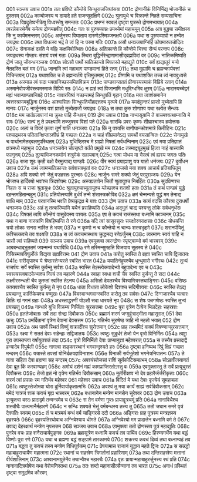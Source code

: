 001	सञ्जय उवाच
001a	ततः प्रविष्टे कौन्तेये सिन्धुराजजिघांसया
001c	द्रोणानीकं विनिर्भिद्य भोजानीकं च दुस्तरम्
002a	काम्बोजस्य च दायादे हते राजन्सुदक्षिणे
002c	श्रुतायुधे च विक्रान्ते निहते सव्यसाचिना
003a	विप्रद्रुतेष्वनीकेषु विध्वस्तेषु समन्ततः
003c	प्रभग्नं स्वबलं दृष्ट्वा पुत्रस्ते द्रोणमभ्ययात्
004a	त्वरन्नेकरथेनैव समेत्य द्रोणमब्रवीत्
004c	गतः स पुरुषव्याघ्रः प्रमथ्येमां महाचमूम्
005a	अत्र बुद्ध्या समीक्षस्व किं नु कार्यमनन्तरम्
005c	अर्जुनस्य विघाताय दारुणेऽस्मिञ्जनक्षये
006a	यथा स पुरुषव्याघ्रो न हन्येत जयद्रथः
006c	तथा विधत्स्व भद्रं ते त्वं हि नः परमा गतिः
007a	असौ धनञ्जयाग्निर्हि कोपमारुतचोदितः
007c	सेनाकक्षं दहति मे वह्निः कक्षमिवोत्थितः
008a	अतिक्रान्ते हि कौन्तेये भित्त्वा सैन्यं परन्तप
008c	जयद्रथस्य गोप्तारः संशयं परमं गताः
009a	स्थिरा बुद्धिर्नरेन्द्राणामासीद्ब्रह्मविदां वर
009c	नातिक्रमिष्यति द्रोणं जातु जीवन्धनञ्जयः
010a	सोऽसौ पार्थो व्यतिक्रान्तो मिषतस्ते महाद्युते
010c	सर्वं ह्यद्यातुरं मन्ये नैतदस्ति बलं मम
011a	जानामि त्वां महाभाग पाण्डवानां हिते रतम्
011c	तथा मुह्यामि च ब्रह्मन्कार्यवत्तां विचिन्तयन्
012a	यथाशक्ति च ते ब्रह्मन्वर्तये वृत्तिमुत्तमाम्
012c	प्रीणामि च यथाशक्ति तच्च त्वं नावबुध्यसे
013a	अस्मान्न त्वं सदा भक्तानिच्छस्यमितविक्रम
013c	पाण्डवान्सततं प्रीणास्यस्माकं विप्रिये रतान्
014a	अस्मानेवोपजीवंस्त्वमस्माकं विप्रिये रतः
014c	न ह्यहं त्वां विजानामि मधुदिग्धमिव क्षुरम्
015a	नादास्यच्चेद्वरं मह्यं भवान्पाण्डवनिग्रहे
015c	नावारयिष्यं गच्छन्तमहं सिन्धुपतिं गृहान्
016a	मया त्वाशंसमानेन त्वत्तस्त्राणमबुद्धिना
016c	आश्वासितः सिन्धुपतिर्मोहाद्दत्तश्च मृत्यवे
017a	यमदंष्ट्रान्तरं प्राप्तो मुच्येतापि हि मानवः
017c	नार्जुनस्य वशं प्राप्तो मुच्येताजौ जयद्रथः
018a	स तथा कुरु शोणाश्व यथा रक्ष्येत सैन्धवः
018c	मम चार्तप्रलापानां मा क्रुधः पाहि सैन्धवम्
019	द्रोण उवाच
019a	नाभ्यसूयामि ते वाचमश्वत्थाम्नासि मे समः
019c	सत्यं तु ते प्रवक्ष्यामि तज्जुषस्व विशां पते
020a	सारथिः प्रवरः कृष्णः शीघ्राश्चास्य हयोत्तमाः
020c	अल्पं च विवरं कृत्वा तूर्णं याति धनञ्जयः
021a	किं नु पश्यसि बाणौघान्क्रोशमात्रे किरीटिनः
021c	पश्चाद्रथस्य पतितान्क्षिप्ताञ्शीघ्रं हि गच्छतः
022a	न चाहं शीघ्रयानेऽद्य समर्थो वयसान्वितः
022c	सेनामुखे च पार्थानामेतद्बलमुपस्थितम्
023a	युधिष्ठिरश्च मे ग्राह्यो मिषतां सर्वधन्विनाम्
023c	एवं मया प्रतिज्ञातं क्षत्रमध्ये महाभुज
024a	धनञ्जयेन चोत्सृष्टो वर्तते प्रमुखे मम
024c	तस्माद्व्यूहमुखं हित्वा नाहं यास्यामि फल्गुनम्
025a	तुल्याभिजनकर्माणं शत्रुमेकं सहायवान्
025c	गत्वा योधय मा भैस्त्वं त्वं ह्यस्य जगतः पतिः
026a	राजा शूरः कृती दक्षो वैरमुत्पाद्य पाण्डवैः
026c	वीर स्वयं प्रयाह्याशु यत्र यातो धनंजयः
027	दुर्योधन उवाच
027a	कथं त्वामप्यतिक्रान्तः सर्वशस्त्रभृतां वरः
027c	धनञ्जयो मया शक्य आचार्य प्रतिबाधितुम्
028a	अपि शक्यो रणे जेतुं वज्रहस्तः पुरन्दरः
028c	नार्जुनः समरे शक्यो जेतुं परपुरञ्जयः
029a	येन भोजश्च हार्दिक्यो भवांश्च त्रिदशोपमः
029c	अस्त्रप्रतापेन जितौ श्रुतायुश्च निबर्हितः
030a	सुदक्षिणश्च निहतः स च राजा श्रुतायुधः
030c	श्रुतायुश्चाच्युतायुश्च म्लेच्छाश्च शतशो हताः
031a	तं कथं पाण्डवं युद्धे दहन्तमहितान्बहून्
031c	प्रतियोत्स्यामि दुर्धर्षं तन्मे शंसास्त्रकोविद
032a	क्षमं चेन्मन्यसे युद्धं मम तेनाद्य शाधि माम्
032c	परवानस्मि भवति प्रेष्यकृद्रक्ष मे यशः
033	द्रोण उवाच
033a	सत्यं वदसि कौरव्य दुराधर्षो धनञ्जयः
033c	अहं तु तत्करिष्यामि यथैनं प्रसहिष्यसि
034a	अद्भुतं चाद्य पश्यन्तु लोके सर्वधनुर्धराः
034c	विषक्तं त्वयि कौन्तेयं वासुदेवस्य पश्यतः
035a	एष ते कवचं राजंस्तथा बध्नामि काञ्चनम्
035c	यथा न बाणा नास्त्राणि विषहिष्यन्ति ते रणे
036a	यदि त्वां सासुरसुराः सयक्षोरगराक्षसाः
036c	योधयन्ति त्रयो लोकाः सनरा नास्ति ते भयम्
037a	न कृष्णो न च कौन्तेयो न चान्यः शस्त्रभृद्रणे
037c	शरानर्पयितुं कश्चित्कवचे तव शक्ष्यति
038a	स त्वं कवचमास्थाय क्रुद्धमद्य रणेऽर्जुनम्
038c	त्वरमाणः स्वयं याहि न चासौ त्वां सहिष्यते
039	सञ्जय उवाच
039a	एवमुक्त्वा त्वरन्द्रोणः स्पृष्ट्वाम्भो वर्म भास्वरम्
039c	आबबन्धाद्भुततमं जपन्मन्त्रं यथाविधि
040a	रणे तस्मिन्सुमहति विजयाय सुतस्य ते
040c	विसिस्मापयिषुर्लोकं विद्यया ब्रह्मवित्तमः
041	द्रोण उवाच
041a	करोतु स्वस्ति ते ब्रह्मा स्वस्ति चापि द्विजातयः
041c	सरीसृपाश्च ये श्रेष्ठास्तेभ्यस्ते स्वस्ति भारत
042a	ययातिर्नहुषश्चैव धुन्धुमारो भगीरथः
042c	तुभ्यं राजर्षयः सर्वे स्वस्ति कुर्वन्तु सर्वशः
043a	स्वस्ति तेऽस्त्वेकपादेभ्यो बहुपादेभ्य एव च
043c	स्वस्त्यस्त्वपादकेभ्यश्च नित्यं तव महारणे
044a	स्वाहा स्वधा शची चैव स्वस्ति कुर्वन्तु ते सदा
044c	लक्ष्मीररुन्धती चैव कुरुतां स्वस्ति तेऽनघ
045a	असितो देवलश्चैव विश्वामित्रस्तथाङ्गिराः
045c	वसिष्ठः कश्यपश्चैव स्वस्ति कुर्वन्तु ते नृप
046a	धाता विधाता लोकेशो दिशश्च सदिगीश्वराः
046c	स्वस्ति तेऽद्य प्रयच्छन्तु कार्त्तिकेयश्च षण्मुखः
047a	विवस्वान्भगवान्स्वस्ति करोतु तव सर्वशः
047c	दिग्गजाश्चैव चत्वारः क्षितिः खं गगनं ग्रहाः
048a	अधस्ताद्धरणीं योऽसौ सदा धारयते नृप
048c	स शेषः पन्नगश्रेष्ठः स्वस्ति तुभ्यं प्रयच्छतु
049a	गान्धारे युधि विक्रम्य निर्जिताः सुरसत्तमाः
049c	पुरा वृत्रेण दैत्येन भिन्नदेहाः सहस्रशः
050a	हृततेजोबलाः सर्वे तदा सेन्द्रा दिवौकसः
050c	ब्रह्माणं शरणं जग्मुर्वृत्राद्भीता महासुरात्
051	देवा ऊचुः
051a	प्रमर्दितानां वृत्रेण देवानां देवसत्तम
051c	गतिर्भव सुरश्रेष्ठ त्राहि नो महतो भयात्
052	द्रोण उवाच
052a	अथ पार्श्वे स्थितं विष्णुं शक्रादींश्च सुरोत्तमान्
052c	प्राह तथ्यमिदं वाक्यं विषण्णान्सुरसत्तमान्
053a	रक्ष्या मे सततं देवाः सहेन्द्राः सद्विजातयः
053c	त्वष्टुः सुदुर्धरं तेजो येन वृत्रो विनिर्मितः
054a	त्वष्ट्रा पुरा तपस्तप्त्वा वर्षायुतशतं तदा
054c	वृत्रो विनिर्मितो देवाः प्राप्यानुज्ञां महेश्वरात्
055a	स तस्यैव प्रसादाद्वै हन्यादेव रिपुर्बली
055c	नागत्वा शङ्करस्थानं भगवान्दृश्यते हरः
056a	दृष्ट्वा हनिष्यथ रिपुं क्षिप्रं गच्छत मन्दरम्
056c	यत्रास्ते तपसां योनिर्दक्षयज्ञविनाशनः
056e	पिनाकी सर्वभूतेशो भगनेत्रनिपातनः
057a	ते गत्वा सहिता देवा ब्रह्मणा सह मन्दरम्
057c	अपश्यंस्तेजसां राशिं सूर्यकोटिसमप्रभम्
058a	सोऽब्रवीत्स्वागतं देवा ब्रूत किं करवाण्यहम्
058c	अमोघं दर्शनं मह्यं कामप्राप्तिरतोऽस्तु वः
059a	एवमुक्तास्तु ते सर्वे प्रत्यूचुस्तं दिवौकसः
059c	तेजो हृतं नो वृत्रेण गतिर्भव दिवौकसाम्
060a	मूर्तीरीक्षष्व नो देव प्रहारैर्जर्जरीकृताः
060c	शरणं त्वां प्रपन्नाः स्म गतिर्भव महेश्वर
061	महेश्वर उवाच
061a	विदितं मे यथा देवाः कृत्येयं सुमहाबला
061c	त्वष्टुस्तेजोभवा घोरा दुर्निवार्याकृतात्मभिः
062a	अवश्यं तु मया कार्यं साह्यं सर्वदिवौकसाम्
062c	ममेदं गात्रजं शक्र कवचं गृह्य भास्वरम्
062e	बधानानेन मन्त्रेण मानसेन सुरेश्वर
063	द्रोण उवाच
063a	इत्युक्त्वा वरदः प्रादाद्वर्म तन्मन्त्रमेव च
063c	स तेन वर्मणा गुप्तः प्रायाद्वृत्रचमूं प्रति
064a	नानाविधैश्च शस्त्रौघैः पात्यमानैर्महारणे
064c	न सन्धिः शक्यते भेत्तुं वर्मबन्धस्य तस्य तु
065a	ततो जघान समरे वृत्रं देवपतिः स्वयम्
065c	तं च मत्रमयं बन्धं वर्म चाङ्गिरसे ददौ
066a	अङ्गिराः प्राह पुत्रस्य मन्त्रज्ञस्य बृहस्पतेः
066c	बृहस्पतिरथोवाच अग्निवेश्याय धीमते
067a	अग्निवेश्यो मम प्रादात्तेन बध्नामि वर्म ते
067c	तवाद्य देहरक्षार्थं मन्त्रेण नृपसत्तम
068	सञ्जय उवाच
068a	एवमुक्त्वा ततो द्रोणस्तव पुत्रं महाद्युतिः
068c	पुनरेव वचः प्राह शनैराचार्यपुङ्गवः
069a	ब्रह्मसूत्रेण बध्नामि कवचं तव पार्थिव
069c	हिरण्यगर्भेण यथा बद्धं विष्णोः पुरा रणे
070a	यथा च ब्रह्मणा बद्धं सङ्ग्रामे तारकामये
070c	शक्रस्य कवचं दिव्यं तथा बध्नाम्यहं तव
071a	बद्ध्वा तु कवचं तस्य मन्त्रेण विधिपूर्वकम्
071c	प्रेषयामास राजानं युद्धाय महते द्विजः
072a	स सन्नद्धो महाबाहुराचार्येण महात्मना
072c	रथानां च सहस्रेण त्रिगर्तानां प्रहारिणाम्
073a	तथा दन्तिसहस्रेण मत्तानां वीर्यशालिनाम्
073c	अश्वानामयुतेनैव तथान्यैश्च महारथैः
074a	वृतः प्रायान्महाबाहुरर्जुनस्य रथं प्रति
074c	नानावादित्रघोषेण यथा वैरोचनिस्तथा
075a	ततः शब्दो महानासीत्सैन्यानां तव भारत
075c	अगाधं प्रस्थितं दृष्ट्वा समुद्रमिव कौरवम्
